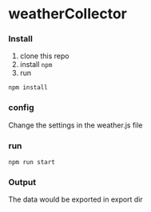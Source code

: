 # weatherCollector

### Install

1. clone this repo
2. install `npm` 
3. run
```
npm install
```

### config

Change the settings in the weather.js file

### run

```
npm run start
```

### Output
The data would be exported in export dir
